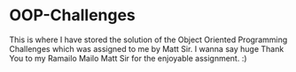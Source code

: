 # OOP-Challenges
This is where I have stored the solution of the Object Oriented Programming Challenges which was assigned to me by Matt Sir.
I wanna say huge Thank You to my Ramailo Mailo Matt Sir for the enjoyable assignment. :)
